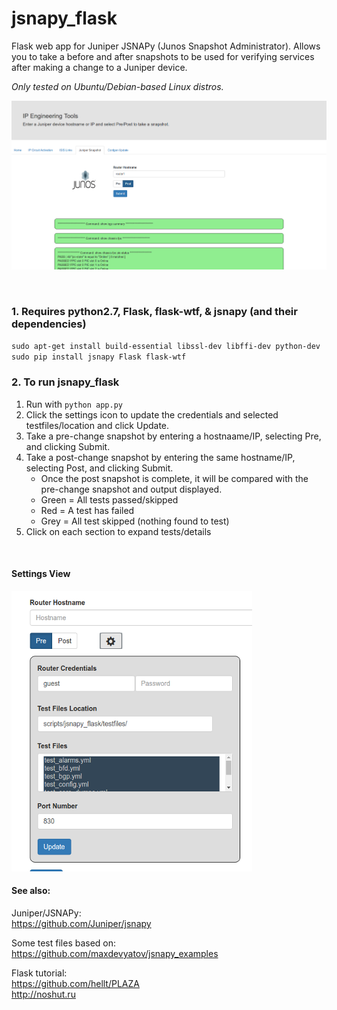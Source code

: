 # jsnapy_flask
Flask web app for Juniper JSNAPy (Junos Snapshot Administrator).  Allows you to take a before and after snapshots to be used for verifying services after making a change to a Juniper device.<br>

*Only tested on Ubuntu/Debian-based Linux distros.*


 ![screenshot3](static/images/jsnapy_flask_pic.png "Screenshot")
 
<br>


### 1. Requires python2.7, Flask, flask-wtf, & jsnapy (and their dependencies)
`sudo apt-get install build-essential libssl-dev libffi-dev python-dev` <br>
`sudo pip install jsnapy Flask flask-wtf` <br>

### 2. To run jsnapy_flask
1. Run with `python app.py`
2. Click the settings icon to update the credentials and selected testfiles/location and click Update.
2. Take a pre-change snapshot by entering a hostnaame/IP, selecting Pre, and clicking Submit.
3. Take a post-change snapshot by entering the same hostname/IP, selecting Post, and clicking Submit.
   * Once the post snapshot is complete, it will be compared with the pre-change snapshot and output displayed.
   * Green = All tests passed/skipped
   * Red = A test has failed
   * Grey = All test skipped (nothing found to test)
4. Click on each section to expand tests/details
<br>


#### Settings View
![settings_view](static/images/settings_view.png "settings_view")



#### See also:
Juniper/JSNAPy:<br>
https://github.com/Juniper/jsnapy

Some test files based on:<br>
https://github.com/maxdevyatov/jsnapy_examples

Flask tutorial:<br>
https://github.com/hellt/PLAZA<br>
http://noshut.ru
